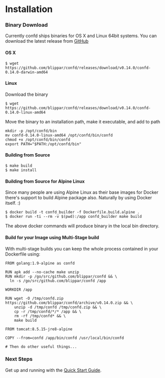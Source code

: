 # Installation

### Binary Download

Currently confd ships binaries for OS X and Linux 64bit systems. You can download the latest release from [GitHub](https://github.com/blippar/confd/releases)

#### OS X

```
$ wget https://github.com/blippar/confd/releases/download/v0.14.0/confd-0.14.0-darwin-amd64
```

#### Linux

Download the binary
```
$ wget https://github.com/blippar/confd/releases/download/v0.14.0/confd-0.14.0-linux-amd64
```
Move the binary to an installation path, make it executable, and add to path
```
mkdir -p /opt/confd/bin
mv confd-0.14.0-linux-amd64 /opt/confd/bin/confd
chmod +x /opt/confd/bin/confd
export PATH="$PATH:/opt/confd/bin"
```

#### Building from Source

```
$ make build
$ make install
```

#### Building from Source for Alpine Linux

Since many people are using Alpine Linux as their base images for Docker there's support to build Alpine package also. Naturally by using Docker itself. :)

```
$ docker build -t confd_builder -f Dockerfile.build.alpine .
$ docker run -ti --rm -v $(pwd):/app confd_builder make build
```
The above docker commands will produce binary in the local bin directory.

#### Build for your Image using Multi-Stage build

With multi-stage builds you can keep the whole process contained in your Dockerfile using:

```
FROM golang:1.9-alpine as confd

RUN apk add --no-cache make unzip
RUN mkdir -p /go/src/github.com/blippar/confd && \
  ln -s /go/src/github.com/blippar/confd /app

WORKDIR /app

RUN wget -O /tmp/confd.zip https://github.com/blippar/confd/archive/v0.14.0.zip && \
    unzip -d /tmp/confd /tmp/confd.zip && \
    cp -r /tmp/confd/*/* /app && \
    rm -rf /tmp/confd* && \
    make build

FROM tomcat:8.5.15-jre8-alpine

COPY --from=confd /app/bin/confd /usr/local/bin/confd

# Then do other useful things...
```

### Next Steps

Get up and running with the [Quick Start Guide](quick-start-guide.md).

